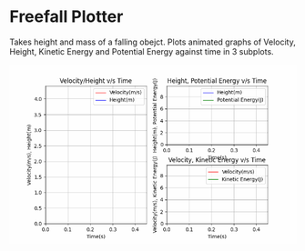 # Freefall Plotter
Takes height and mass of a falling obejct.
Plots animated graphs of Velocity, Height, Kinetic Energy and Potential Energy against time in 3 subplots.

![](https://github.com/MaskaraMehul/Kinematics_in_python/blob/main/freefall_plotter/%5BInsertName%5D.gif)
